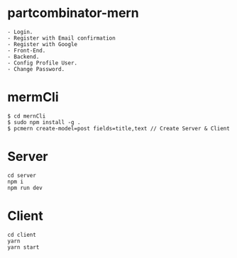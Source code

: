 # partcombinator-mern
```
- Login.
- Register with Email confirmation
- Register with Google
- Front-End.
- Backend.
- Config Profile User.
- Change Password.
```

# mermCli
```
$ cd mernCli
$ sudo npm install -g .
$ pcmern create-model=post fields=title,text // Create Server & Client
```

# Server
```
cd server
npm i
npm run dev
```
# Client
```
cd client
yarn
yarn start
```